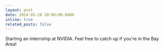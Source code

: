 ```yaml
---
layout: post
date: 2024-05-28 20:00:00-0400
inline: true
related_posts: false
---
```


Starting an internship at NVIDIA. Feel free to catch up if you're in the Bay Area!
